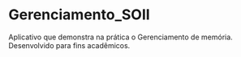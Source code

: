 # Gerenciamento_SOII
Aplicativo que demonstra na prática o Gerenciamento de memória.
Desenvolvido para fins acadêmicos.
